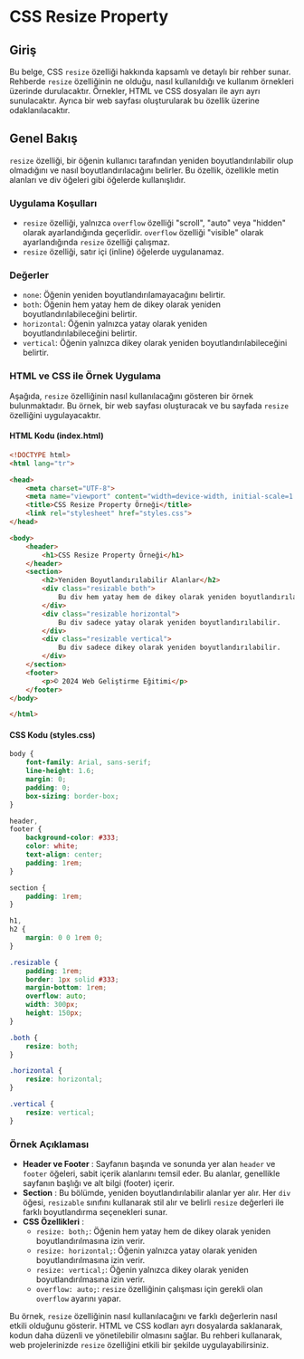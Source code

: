# CSS Resize Property 

## Giriş

Bu belge, CSS `resize` özelliği hakkında kapsamlı ve detaylı bir rehber sunar. Rehberde `resize` özelliğinin ne olduğu, nasıl kullanıldığı ve kullanım örnekleri üzerinde durulacaktır. Örnekler, HTML ve CSS dosyaları ile ayrı ayrı sunulacaktır. Ayrıca bir web sayfası oluşturularak bu özellik üzerine odaklanılacaktır.

## Genel Bakış

`resize` özelliği, bir öğenin kullanıcı tarafından yeniden boyutlandırılabilir olup olmadığını ve nasıl boyutlandırılacağını belirler. Bu özellik, özellikle metin alanları ve div öğeleri gibi öğelerde kullanışlıdır.

### Uygulama Koşulları

* `resize` özelliği, yalnızca `overflow` özelliği "scroll", "auto" veya "hidden" olarak ayarlandığında geçerlidir. `overflow` özelliği "visible" olarak ayarlandığında `resize` özelliği çalışmaz.
* `resize` özelliği, satır içi (inline) öğelerde uygulanamaz.

### Değerler

* `none`: Öğenin yeniden boyutlandırılamayacağını belirtir.
* `both`: Öğenin hem yatay hem de dikey olarak yeniden boyutlandırılabileceğini belirtir.
* `horizontal`: Öğenin yalnızca yatay olarak yeniden boyutlandırılabileceğini belirtir.
* `vertical`: Öğenin yalnızca dikey olarak yeniden boyutlandırılabileceğini belirtir.

### HTML ve CSS ile Örnek Uygulama

Aşağıda, `resize` özelliğinin nasıl kullanılacağını gösteren bir örnek bulunmaktadır. Bu örnek, bir web sayfası oluşturacak ve bu sayfada `resize` özelliğini uygulayacaktır.

#### HTML Kodu (index.html)

```html
<!DOCTYPE html>
<html lang="tr">

<head>
    <meta charset="UTF-8">
    <meta name="viewport" content="width=device-width, initial-scale=1.0">
    <title>CSS Resize Property Örneği</title>
    <link rel="stylesheet" href="styles.css">
</head>

<body>
    <header>
        <h1>CSS Resize Property Örneği</h1>
    </header>
    <section>
        <h2>Yeniden Boyutlandırılabilir Alanlar</h2>
        <div class="resizable both">
            Bu div hem yatay hem de dikey olarak yeniden boyutlandırılabilir.
        </div>
        <div class="resizable horizontal">
            Bu div sadece yatay olarak yeniden boyutlandırılabilir.
        </div>
        <div class="resizable vertical">
            Bu div sadece dikey olarak yeniden boyutlandırılabilir.
        </div>
    </section>
    <footer>
        <p>© 2024 Web Geliştirme Eğitimi</p>
    </footer>
</body>

</html>
```

#### CSS Kodu (styles.css)

```css
body {
    font-family: Arial, sans-serif;
    line-height: 1.6;
    margin: 0;
    padding: 0;
    box-sizing: border-box;
}

header,
footer {
    background-color: #333;
    color: white;
    text-align: center;
    padding: 1rem;
}

section {
    padding: 1rem;
}

h1,
h2 {
    margin: 0 0 1rem 0;
}

.resizable {
    padding: 1rem;
    border: 1px solid #333;
    margin-bottom: 1rem;
    overflow: auto;
    width: 300px;
    height: 150px;
}

.both {
    resize: both;
}

.horizontal {
    resize: horizontal;
}

.vertical {
    resize: vertical;
}
```

### Örnek Açıklaması

* **Header ve Footer** : Sayfanın başında ve sonunda yer alan `header` ve `footer` öğeleri, sabit içerik alanlarını temsil eder. Bu alanlar, genellikle sayfanın başlığı ve alt bilgi (footer) içerir.
* **Section** : Bu bölümde, yeniden boyutlandırılabilir alanlar yer alır. Her `div` öğesi,  `resizable` sınıfını kullanarak stil alır ve belirli `resize` değerleri ile farklı boyutlandırma seçenekleri sunar.
* **CSS Özellikleri** :
  + `resize: both;`: Öğenin hem yatay hem de dikey olarak yeniden boyutlandırılmasına izin verir.
  + `resize: horizontal;`: Öğenin yalnızca yatay olarak yeniden boyutlandırılmasına izin verir.
  + `resize: vertical;`: Öğenin yalnızca dikey olarak yeniden boyutlandırılmasına izin verir.
  + `overflow: auto;`: `resize` özelliğinin çalışması için gerekli olan `overflow` ayarını yapar.

Bu örnek, `resize` özelliğinin nasıl kullanılacağını ve farklı değerlerin nasıl etkili olduğunu gösterir. HTML ve CSS kodları ayrı dosyalarda saklanarak, kodun daha düzenli ve yönetilebilir olmasını sağlar. Bu rehberi kullanarak, web projelerinizde `resize` özelliğini etkili bir şekilde uygulayabilirsiniz.
